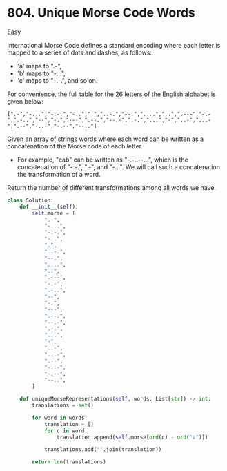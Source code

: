 # 804. Unique Morse Code Words

Easy

International Morse Code defines a standard encoding where each letter is mapped to a series of dots and dashes, as follows:

- 'a' maps to ".-",
- 'b' maps to "-...",
- 'c' maps to "-.-.", and so on.

For convenience, the full table for the 26 letters of the English alphabet is
given below:

```
[".-","-...","-.-.","-..",".","..-.","--.","....","..",".---","-.-",".-..","--","-.","---",".--.","--.-",".-.","...","-","..-","...-",".--","-..-","-.--","--.."]
```

Given an array of strings words where each word can be written as a concatenation of the Morse code of each letter.

- For example, "cab" can be written as "-.-..--...", which is the concatenation of "-.-.", ".-", and "-...". We will call such a concatenation the transformation of a word.

Return the number of different transformations among all words we have.

```python
class Solution:
    def __init__(self):
        self.morse = [
            ".-",
            "-...",
            "-.-.",
            "-..",
            ".",
            "..-.",
            "--.",
            "....",
            "..",
            ".---",
            "-.-",
            ".-..",
            "--",
            "-.",
            "---",
            ".--.",
            "--.-",
            ".-.",
            "...",
            "-",
            "..-",
            "...-",
            ".--",
            "-..-",
            "-.--",
            "--..",
        ]

    def uniqueMorseRepresentations(self, words: List[str]) -> int:
        translations = set()

        for word in words:
            translation = []
            for c in word:
                translation.append(self.morse[ord(c) - ord("a")])

            translations.add("".join(translation))

        return len(translations)
```
